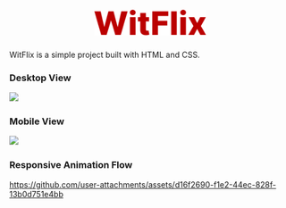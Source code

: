 <h1 align="center">
  <br>
  <img src="https://github.com/brrkrmn/witflix/blob/main/src/assets/icons/WitFlix.svg" alt="WitFlix Logo" width="200">
</h1>

WitFlix is a simple project built with HTML and CSS. 

### Desktop View

<img
  src="https://github.com/user-attachments/assets/c1d84858-238d-4596-96c5-d731ed03944d"
  width="700"
/>

### Mobile View
<img 
  src="https://github.com/user-attachments/assets/8b115e85-b512-4f02-89b7-64e7eb170744"
  width="200"
/>

### Responsive Animation Flow

https://github.com/user-attachments/assets/d16f2690-f1e2-44ec-828f-13b0d751e4bb

